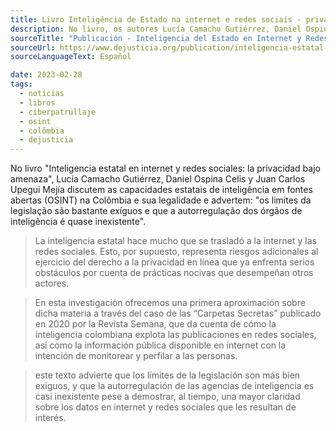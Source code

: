 ```yaml
---
title: Livro Inteligência de Estado na internet e redes sociais - privacidade sob ameaça.
description: No livro, os autores Lucía Camacho Gutiérrez, Daniel Ospina Celis y Juan Carlos Upegui Mejía discutem as capacidades estatais de inteligência em fontes abertas (OSINT) na Colômbia e sua legalidade.
sourceTitle: "Publicación - Inteligencia del Estado en Internet y Redes Sociales: Privacidad Bajo la Amenaza"
sourceUrl: https://www.dejusticia.org/publication/inteligencia-estatal-en-internet-y-redes-sociales-la-privacidad-bajo-amenaza/
sourceLanguageText: Español

date: 2023-02-28
tags:
  - notícias
  - libros
  - ciberpatrullaje
  - osint
  - colômbia
  - dejusticia
---
```


No livro "Inteligencia estatal en internet y redes sociales: la privacidad bajo amenaza", Lucía Camacho Gutiérrez, Daniel Ospina Celis y Juan Carlos Upegui Mejía discutem as capacidades estatais de inteligência em fontes abertas (OSINT) na Colômbia e sua legalidade e advertem: "os limites da legislação são bastante exíguos e que a autorregulação dos órgãos de inteligência é quase inexistente".

>La inteligencia estatal hace mucho que se trasladó a la internet y las redes sociales. Esto, por supuesto, representa riesgos adicionales al ejercicio del derecho a la privacidad en línea que ya enfrenta serios obstáculos por cuenta de prácticas nocivas que desempeñan otros actores.

> En esta investigación ofrecemos una primera aproximación sobre dicha materia a través del caso de las “Carpetas Secretas” publicado en 2020 por la Revista Semana, que da cuenta de cómo la inteligencia colombiana explota las publicaciones en redes sociales, así como la información pública disponible en internet con la intención de
monitorear y perfilar a las personas.

> este texto advierte que los límites de la legislación son más bien exiguos, y que la autorregulación de las agencias de inteligencia es casi inexistente pese a demostrar, al tiempo, una mayor claridad sobre los datos en internet y redes sociales que les resultan de interés.

